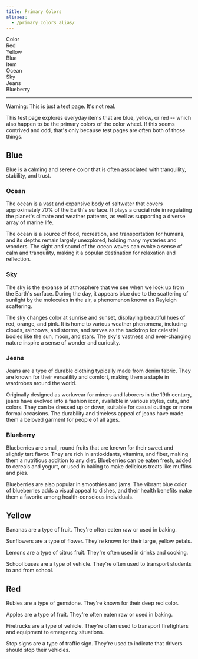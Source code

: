 ```yaml
---
title: Primary Colors
aliases:
  - /primary_colors_alias/
---
```

<div id="mdoc-selector"><div><div class="mdoc-pref__container"><div class="mdoc-pref__label">Color</div><div class="mdoc-pref__pill " data-pref-id="color" data-option-id="red">Red</div><div class="mdoc-pref__pill " data-pref-id="color" data-option-id="yellow">Yellow</div><div class="mdoc-pref__pill selected" data-pref-id="color" data-option-id="blue">Blue</div></div><div class="mdoc-pref__container"><div class="mdoc-pref__label">Item</div><div class="mdoc-pref__pill " data-pref-id="item" data-option-id="ocean">Ocean</div><div class="mdoc-pref__pill selected" data-pref-id="item" data-option-id="sky">Sky</div><div class="mdoc-pref__pill " data-pref-id="item" data-option-id="jeans">Jeans</div><div class="mdoc-pref__pill " data-pref-id="item" data-option-id="blueberry">Blueberry</div></div><hr /></div></div><div id="mdoc-content" class="customizable"><article>
  <div class="alert alert-warning">
    <p>Warning: This is just a test page. It's not real.</p>
  </div>
  <p>
    This test page explores everyday items that are blue, yellow, or red --
    which also happen to be the primary colors of the color wheel. If this seems
    contrived and odd, that's only because test pages are often both of those
    things.
  </p>
  <div class="mdoc__toggleable" data-if="10">
    <h2 id="blue-header-id-override">Blue</h2>
    <p>
      Blue is a calming and serene color that is often associated with
      tranquility, stability, and trust.
    </p>
    <div class="mdoc__toggleable mdoc__hidden" data-if="6">
      <h3 id="ocean">Ocean</h3>
      <p>
        The ocean is a vast and expansive body of saltwater that covers
        approximately 70% of the Earth's surface. It plays a crucial role in
        regulating the planet's climate and weather patterns, as well as
        supporting a diverse array of marine life.
      </p>
      <p>
        The ocean is a source of food, recreation, and transportation for
        humans, and its depths remain largely unexplored, holding many mysteries
        and wonders. The sight and sound of the ocean waves can evoke a sense of
        calm and tranquility, making it a popular destination for relaxation and
        reflection.
      </p>
    </div>
    <div class="mdoc__toggleable" data-if="7">
      <h3 id="sky">Sky</h3>
      <p>
        The sky is the expanse of atmosphere that we see when we look up from
        the Earth's surface. During the day, it appears blue due to the
        scattering of sunlight by the molecules in the air, a phenomenon known
        as Rayleigh scattering.
      </p>
      <p>
        The sky changes color at sunrise and sunset, displaying beautiful hues
        of red, orange, and pink. It is home to various weather phenomena,
        including clouds, rainbows, and storms, and serves as the backdrop for
        celestial bodies like the sun, moon, and stars. The sky's vastness and
        ever-changing nature inspire a sense of wonder and curiosity.
      </p>
    </div>
    <div class="mdoc__toggleable mdoc__hidden" data-if="8">
      <h3 id="jeans">Jeans</h3>
      <p>
        Jeans are a type of durable clothing typically made from denim fabric.
        They are known for their versatility and comfort, making them a staple
        in wardrobes around the world.
      </p>
      <p>
        Originally designed as workwear for miners and laborers in the 19th
        century, jeans have evolved into a fashion icon, available in various
        styles, cuts, and colors. They can be dressed up or down, suitable for
        casual outings or more formal occasions. The durability and timeless
        appeal of jeans have made them a beloved garment for people of all ages.
      </p>
    </div>
    <div class="mdoc__toggleable mdoc__hidden" data-if="9">
      <h3 id="blueberry">Blueberry</h3>
      <p>
        Blueberries are small, round fruits that are known for their sweet and
        slightly tart flavor. They are rich in antioxidants, vitamins, and
        fiber, making them a nutritious addition to any diet. Blueberries can be
        eaten fresh, added to cereals and yogurt, or used in baking to make
        delicious treats like muffins and pies.
      </p>
      <p>
        Blueberries are also popular in smoothies and jams. The vibrant blue
        color of blueberries adds a visual appeal to dishes, and their health
        benefits make them a favorite among health-conscious individuals.
      </p>
    </div>
  </div>
  <div class="mdoc__toggleable mdoc__hidden" data-if="11">
    <h2 id="yellow">Yellow</h2>
    <div class="mdoc__toggleable mdoc__hidden" data-if="13">
      <p>
        Bananas are a type of fruit. They're often eaten raw or used in baking.
      </p>
    </div>
    <div class="mdoc__toggleable mdoc__hidden" data-if="14">
      <p>
        Sunflowers are a type of flower. They're known for their large, yellow
        petals.
      </p>
    </div>
    <div class="mdoc__toggleable mdoc__hidden" data-if="15">
      <p>
        Lemons are a type of citrus fruit. They're often used in drinks and
        cooking.
      </p>
    </div>
    <div class="mdoc__toggleable mdoc__hidden" data-if="16">
      <p>
        School buses are a type of vehicle. They're often used to transport
        students to and from school.
      </p>
    </div>
  </div>
  <div class="mdoc__toggleable mdoc__hidden" data-if="12">
    <h2 id="red">Red</h2>
    <div class="mdoc__toggleable mdoc__hidden" data-if="17">
      <p>
        Rubies are a type of gemstone. They're known for their deep red color.
      </p>
    </div>
    <div class="mdoc__toggleable mdoc__hidden" data-if="18">
      <p>
        Apples are a type of fruit. They're often eaten raw or used in baking.
      </p>
    </div>
    <div class="mdoc__toggleable mdoc__hidden" data-if="19">
      <p>
        Firetrucks are a type of vehicle. They're often used to transport
        firefighters and equipment to emergency situations.
      </p>
    </div>
    <div class="mdoc__toggleable mdoc__hidden" data-if="20">
      <p>
        Stop signs are a type of traffic sign. They're used to indicate that
        drivers should stop their vehicles.
      </p>
    </div>
  </div>
</article>
</div>
<div x-init='const initPage = () => { clientPrefsManager.initialize({    pagePrefsConfig: [{"n":"Color","i":"color","o":"primary_color_options"},{"n":"Item","i":"item","o":"<COLOR>_item_options"}],    prefOptionsConfig: {"primary_color_options":[{"n":"Red","i":"red"},{"n":"Yellow","i":"yellow"},{"n":"Blue","d":true,"i":"blue"}],"red_item_options":[{"n":"Ruby","i":"ruby"},{"n":"Apple","i":"apple"},{"n":"Firetruck","i":"firetruck"},{"n":"Stop sign","d":true,"i":"stop_sign"}],"yellow_item_options":[{"n":"Banana","d":true,"i":"banana"},{"n":"Sunflower","i":"sunflower"},{"n":"Lemon","i":"lemon"},{"n":"School bus","i":"school_bus"}],"blue_item_options":[{"n":"Ocean","i":"ocean"},{"n":"Sky","d":true,"i":"sky"},{"n":"Jeans","i":"jeans"},{"n":"Blueberry","i":"blueberry"}]},    selectedValsByPrefId: {"color":"blue","item":"sky"},    ifFunctionsByRef: {"6":{"m":"F","n":"e","p":{"0":{"m":"V","p":["item"],"v":"sky"},"1":"ocean"},"v":false,"r":"6"},"7":{"m":"F","n":"e","p":{"0":{"m":"V","p":["item"],"v":"sky"},"1":"sky"},"v":true,"r":"7"},"8":{"m":"F","n":"e","p":{"0":{"m":"V","p":["item"],"v":"sky"},"1":"jeans"},"v":false,"r":"8"},"9":{"m":"F","n":"e","p":{"0":{"m":"V","p":["item"],"v":"sky"},"1":"blueberry"},"v":false,"r":"9"},"10":{"m":"F","n":"e","p":{"0":{"m":"V","p":["color"],"v":"blue"},"1":"blue"},"v":true,"r":"10"},"11":{"m":"F","n":"e","p":{"0":{"m":"V","p":["color"],"v":"blue"},"1":"yellow"},"v":false,"r":"11"},"12":{"m":"F","n":"e","p":{"0":{"m":"V","p":["color"],"v":"blue"},"1":"red"},"v":false,"r":"12"},"13":{"m":"F","n":"e","p":{"0":{"m":"V","p":["item"],"v":"sky"},"1":"banana"},"v":false,"r":"13"},"14":{"m":"F","n":"e","p":{"0":{"m":"V","p":["item"],"v":"sky"},"1":"sunflower"},"v":false,"r":"14"},"15":{"m":"F","n":"e","p":{"0":{"m":"V","p":["item"],"v":"sky"},"1":"lemon"},"v":false,"r":"15"},"16":{"m":"F","n":"e","p":{"0":{"m":"V","p":["item"],"v":"sky"},"1":"school_bus"},"v":false,"r":"16"},"17":{"m":"F","n":"e","p":{"0":{"m":"V","p":["item"],"v":"sky"},"1":"ruby"},"v":false,"r":"17"},"18":{"m":"F","n":"e","p":{"0":{"m":"V","p":["item"],"v":"sky"},"1":"apple"},"v":false,"r":"18"},"19":{"m":"F","n":"e","p":{"0":{"m":"V","p":["item"],"v":"sky"},"1":"firetruck"},"v":false,"r":"19"},"20":{"m":"F","n":"e","p":{"0":{"m":"V","p":["item"],"v":"sky"},"1":"stop_sign"},"v":false,"r":"20"}}  });}; if (document.readyState === "complete" || document.readyState === "interactive") {  setTimeout(initPage, 1);} else {  document.addEventListener("DOMContentLoaded", initPage);}'></div>